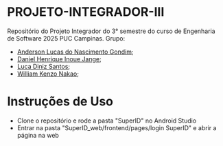 # PROJETO-INTEGRADOR-III
Repositório do Projeto Integrador do 3° semestre do curso de Engenharia de Software 2025 PUC Campinas. 
Grupo: 
- [Anderson Lucas do Nascimento Gondim](https://github.com/Ander770); 
- [Daniel Henrique Inoue Jange](https://github.com/djange2);  
- [Luca Diniz Santos](https://github.com/Luca-DS); 
- [William Kenzo Nakao](https://github.com/WilliamPuc01);
#
# Instruções de Uso
- Clone o repositório e rode a pasta "SuperID" no Android Studio
- Entrar na pasta "SuperID_web/frontend/pages/login SuperID" e abrir a página na web
